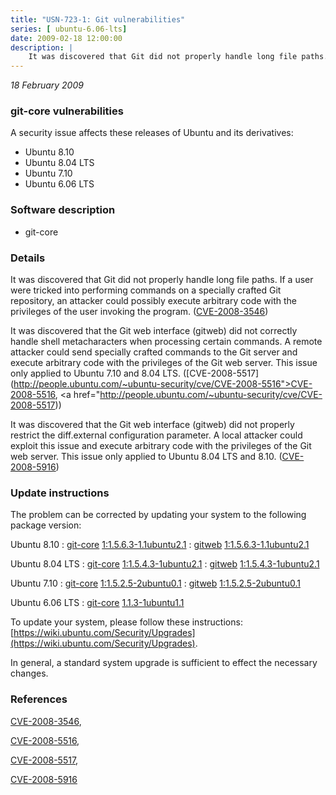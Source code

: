 ```yaml
---
title: "USN-723-1: Git vulnerabilities"
series: [ ubuntu-6.06-lts]
date: 2009-02-18 12:00:00
description: |
    It was discovered that Git did not properly handle long file paths. If a user were tricked into performing commands on a specially crafted Git repository, an attacker could possibly execute arbitrary code with the privileges of the user invoking the program. ([CVE-2008-3546](http://people.ubuntu.com/~ubuntu-security/cve/CVE-2008-3546))
--- 
```

 
 

*18 February 2009*

### git-core vulnerabilities

A security issue affects these releases of Ubuntu and its derivatives:

* Ubuntu 8.10
* Ubuntu 8.04 LTS
* Ubuntu 7.10
* Ubuntu 6.06 LTS

### Software description

* git-core 

### Details

It was discovered that Git did not properly handle long file paths. If a user were tricked into performing commands on a specially crafted Git repository, an attacker could possibly execute arbitrary code with the privileges of the user invoking the program. ([CVE-2008-3546](http://people.ubuntu.com/~ubuntu-security/cve/CVE-2008-3546))

It was discovered that the Git web interface (gitweb) did not correctly handle shell metacharacters when processing certain commands. A remote attacker could send specially crafted commands to the Git server and execute arbitrary code with the privileges of the Git web server. This issue only applied to Ubuntu 7.10 and 8.04 LTS. ([CVE-2008-5517](http://people.ubuntu.com/~ubuntu-security/cve/CVE-2008-5516">CVE-2008-5516</a>, <a href="http://people.ubuntu.com/~ubuntu-security/cve/CVE-2008-5517))

It was discovered that the Git web interface (gitweb) did not properly restrict the diff.external configuration parameter. A local attacker could exploit this issue and execute arbitrary code with the privileges of the Git web server. This issue only applied to Ubuntu 8.04 LTS and 8.10. ([CVE-2008-5916](http://people.ubuntu.com/~ubuntu-security/cve/CVE-2008-5916)) 

### Update instructions

The problem can be corrected by updating your system to the following package version:

Ubuntu 8.10
 : [git-core](https://launchpad.net/ubuntu/+source/git-core) <span> [1:1.5.6.3-1.1ubuntu2.1](https://launchpad.net/ubuntu/+source/git-core/1:1.5.6.3-1.1ubuntu2.1) </span> 
 : [gitweb](https://launchpad.net/ubuntu/+source/git-core) <span> [1:1.5.6.3-1.1ubuntu2.1](https://launchpad.net/ubuntu/+source/git-core/1:1.5.6.3-1.1ubuntu2.1) </span> 

Ubuntu 8.04 LTS
 : [git-core](https://launchpad.net/ubuntu/+source/git-core) <span> [1:1.5.4.3-1ubuntu2.1](https://launchpad.net/ubuntu/+source/git-core/1:1.5.4.3-1ubuntu2.1) </span> 
 : [gitweb](https://launchpad.net/ubuntu/+source/git-core) <span> [1:1.5.4.3-1ubuntu2.1](https://launchpad.net/ubuntu/+source/git-core/1:1.5.4.3-1ubuntu2.1) </span> 

Ubuntu 7.10
 : [git-core](https://launchpad.net/ubuntu/+source/git-core) <span> [1:1.5.2.5-2ubuntu0.1](https://launchpad.net/ubuntu/+source/git-core/1:1.5.2.5-2ubuntu0.1) </span> 
 : [gitweb](https://launchpad.net/ubuntu/+source/git-core) <span> [1:1.5.2.5-2ubuntu0.1](https://launchpad.net/ubuntu/+source/git-core/1:1.5.2.5-2ubuntu0.1) </span> 

Ubuntu 6.06 LTS
 : [git-core](https://launchpad.net/ubuntu/+source/git-core) <span> [1.1.3-1ubuntu1.1](https://launchpad.net/ubuntu/+source/git-core/1.1.3-1ubuntu1.1) </span> 

To update your system, please follow these instructions: [https://wiki.ubuntu.com/Security/Upgrades](https://wiki.ubuntu.com/Security/Upgrades).

In general, a standard system upgrade is sufficient to effect the necessary changes. 

### References

 
 [CVE-2008-3546](http://people.ubuntu.com/~ubuntu-security/cve/CVE-2008-3546), 

 [CVE-2008-5516](http://people.ubuntu.com/~ubuntu-security/cve/CVE-2008-5516), 

 [CVE-2008-5517](http://people.ubuntu.com/~ubuntu-security/cve/CVE-2008-5517), 

 [CVE-2008-5916](http://people.ubuntu.com/~ubuntu-security/cve/CVE-2008-5916)
 

